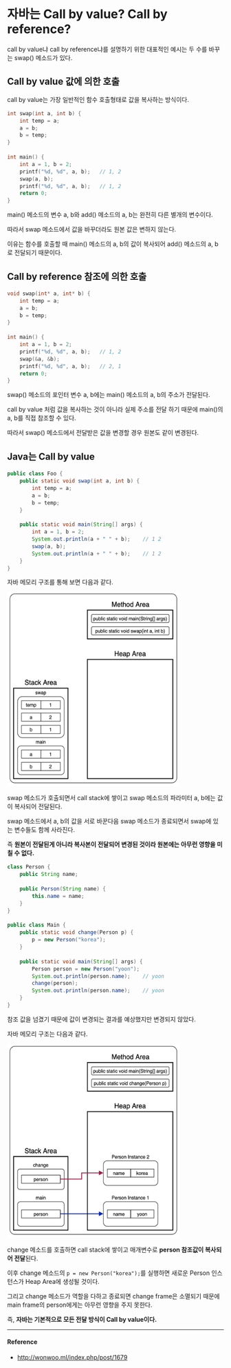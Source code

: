 # 자바는 Call by value? Call by reference?  

call by value냐 call by reference냐를 설명하기 위한 대표적인 예시는 두 수를 바꾸는 swap() 메소드가 있다.  

## Call by value 값에 의한 호출  

call by value는 가장 일반적인 함수 호출형태로 값을 복사하는 방식이다.  

```cpp
int swap(int a, int b) {
    int temp = a;
    a = b;
    b = temp;
}

int main() {
    int a = 1, b = 2;    
    printf("%d, %d", a, b);   // 1, 2
    swap(a, b);
    printf("%d, %d", a, b);   // 1, 2
    return 0;
}
```

main() 메소드의 변수 a, b와 add() 메소드의 a, b는 완전히 다른 별개의 변수이다.

따라서 swap 메소드에서 값을 바꾸더라도 원본 값은 변하지 않는다.  

이유는 함수를 호출할 때 main() 메소드의 a, b의 값이 복사되어 add() 메소드의 a, b로 전달되기 때문이다.  

## Call by reference 참조에 의한 호출  

```cpp
void swap(int* a, int* b) {
    int temp = a;
    a = b;
    b = temp;
}

int main() {
    int a = 1, b = 2;    
    printf("%d, %d", a, b);   // 1, 2
    swap(&a, &b);
    printf("%d, %d", a, b);   // 2, 1
    return 0;
}
```

swap() 메소드의 포인터 변수 a, b에는 main() 메소드의 a, b의 주소가 전달된다.  

call by value 처럼 값을 복사하는 것이 아니라 실제 주소를 전달 하기 때문에 main()의 a, b를 직접 참조할 수 있다.  

따라서 swap() 메소드에서 전달받은 값을 변경할 경우 원본도 같이 변경된다.  

## Java는 Call by value  

```java
public class Foo {
    public static void swap(int a, int b) {
        int temp = a;
        a = b;
        b = temp;
    }

    public static void main(String[] args) {
        int a = 1, b = 2;
        System.out.println(a + " " + b);    // 1 2
        swap(a, b);
        System.out.println(a + " " + b);    // 1 2
    }
}
```

자바 메모리 구조를 통해 보면 다음과 같다.  

<img src="/Java/image/callbyvalue1.png" width="400" height="450">  

swap 메소드가 호출되면서 call stack에 쌓이고 swap 메소드의 파라미터 a, b에는 값이 복사되어 전달된다.  

swap 메소드에서 a, b의 값을 서로 바꾼다음 swap 메소드가 종료되면서 swap에 있는 변수들도 함께 사라진다.  

즉 **원본이 전달된게 아니라 복사본이 전달되어 변경된 것이라 원본에는 아무런 영향을 미칠 수 없다.**  

```java
class Person {
    public String name;

    public Person(String name) {
        this.name = name;
    }
}

public class Main {
    public static void change(Person p) {
        p = new Person("korea");
    }

    public static void main(String[] args) {
        Person person = new Person("yoon");
        System.out.println(person.name);    // yoon
        change(person);
        System.out.println(person.name);    // yoon
    }
}
```

참조 값을 넘겼기 때문에 값이 변경되는 결과를 예상했지만 변경되지 않았다.  

자바 메모리 구조는 다음과 같다.  

<img src="/Java/image/callbyvalue2.png" width="400" height="450">  

change 메소드를 호출하면 call stack에 쌓이고 매개변수로 **person 참조값이 복사되어 전달**된다.  

이후 change 메소드의 `p = new Person("korea");`를 실행하면 새로운 Person 인스턴스가 Heap Area에 생성될 것이다.  

그리고 change 메소드가 역할을 다하고 종료되면 change frame은 소멸되기 때문에 main frame의 person에게는 아무런 영향을 주지 못한다.  

즉, **자바는 기본적으로 모든 전달 방식이 Call by value이다.**  

----

#### Reference  

- <http://wonwoo.ml/index.php/post/1679>